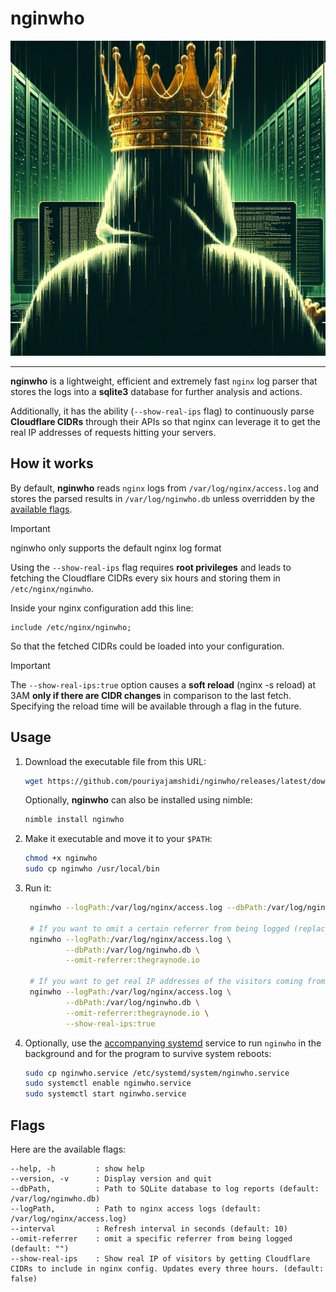 # nginwho

<div align="center" style="width: 100%;">
 <img alt="nginwho" src="https://github.com/pouriyajamshidi/nginwho/blob/master/artwork/nginwho.jpeg?raw=true" width="700">
</div>

---

**nginwho** is a lightweight, efficient and extremely fast `nginx` log parser that stores the logs into a **sqlite3** database for further analysis and actions.

Additionally, it has the ability (`--show-real-ips` flag) to continuously parse **Cloudflare CIDRs** through their APIs so that nginx can leverage it to get the real IP addresses of requests hitting your servers.

## How it works

By default, **nginwho** reads `nginx` logs from `/var/log/nginx/access.log` and stores the parsed results in `/var/log/nginwho.db` unless overridden by the [available flags](#flags).

> [!IMPORTANT]
> nginwho only supports the default nginx log format

Using the `--show-real-ips` flag requires **root privileges** and leads to fetching the Cloudflare CIDRs every six hours and storing them in `/etc/nginx/nginwho`.

Inside your nginx configuration add this line:

```text
include /etc/nginx/nginwho;
```

So that the fetched CIDRs could be loaded into your configuration.

> [!IMPORTANT]
> The `--show-real-ips:true` option causes a **soft reload** (nginx -s reload) at 3AM **only if there are CIDR changes** in comparison to the last fetch. Specifying the reload time will be available through a flag in the future.

## Usage

1. Download the executable file from this URL:

   ```bash
   wget https://github.com/pouriyajamshidi/nginwho/releases/latest/download/nginwho
   ```

   Optionally, **nginwho** can also be installed using nimble:

   ```bash
   nimble install nginwho
   ```

2. Make it executable and move it to your `$PATH`:

   ```bash
   chmod +x nginwho
   sudo cp nginwho /usr/local/bin
   ```

3. Run it:

   ```bash
    nginwho --logPath:/var/log/nginx/access.log --dbPath:/var/log/nginwho.db

    # If you want to omit a certain referrer from being logged (replace thegraynode.io with your domain):
    nginwho --logPath:/var/log/nginx/access.log \
            --dbPath:/var/log/nginwho.db \
            --omit-referrer:thegraynode.io

    # If you want to get real IP addresses of the visitors coming from Cloudflare (replace thegraynode.io with your domain):
    nginwho --logPath:/var/log/nginx/access.log \
            --dbPath:/var/log/nginwho.db \
            --omit-referrer:thegraynode.io \
            --show-real-ips:true
   ```

4. Optionally, use the [accompanying systemd](https://github.com/pouriyajamshidi/nginwho/blob/master/nginwho.service) service to run `nginwho` in the background and for the program to survive system reboots:

   ```bash
   sudo cp nginwho.service /etc/systemd/system/nginwho.service
   sudo systemctl enable nginwho.service
   sudo systemctl start nginwho.service
   ```

## Flags

Here are the available flags:

```text
--help, -h         : show help
--version, -v      : Display version and quit
--dbPath,          : Path to SQLite database to log reports (default: /var/log/nginwho.db)
--logPath,         : Path to nginx access logs (default: /var/log/nginx/access.log)
--interval         : Refresh interval in seconds (default: 10)
--omit-referrer    : omit a specific referrer from being logged (default: "")
--show-real-ips    : Show real IP of visitors by getting Cloudflare CIDRs to include in nginx config. Updates every three hours. (default: false)
```
